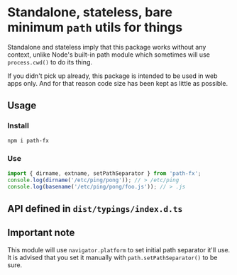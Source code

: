 # Standalone, stateless, bare minimum `path` utils for things

Standalone and stateless imply that this package works without any context, unlike Node's built-in path module
which sometimes will use `process.cwd()` to do its thing.

If you didn't pick up already, this package is intended to be used in web apps only. And for that reason code
size has been kept as little as possible.

## Usage

### Install

```bash
npm i path-fx
```

### Use

```javascript
import { dirname, extname, setPathSeparator } from 'path-fx';
console.log(dirname('/etc/ping/pong')); // > /etc/ping
console.log(basename('/etc/ping/pong/foo.js')); // > .js
```

## API defined in `dist/typings/index.d.ts`

## Important note

This module will use `navigator.platform` to set initial path separator it'll use. 
It is advised that you set it manually with `path.setPathSeparator()` to be sure.
